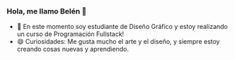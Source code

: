 ### Hola, me llamo Belén 👋

- 🌱 En este momento soy estudiante de Diseño Gráfico y estoy realizando un curso de Programación Fullstack! 
- 😄 Curiosidades:  Me gusta mucho el arte y el diseño, y siempre estoy creando cosas nuevas y aprendiendo.

<!--
**BelenVictorio/BelenVictorio** is a ✨ _special_ ✨ repository because its `README.md` (this file) appears on your GitHub profile.

Here are some ideas to get you started:

- 🔭 I’m currently working on ...
- 🌱 I’m currently learning ...
- 👯 I’m looking to collaborate on ...
- 🤔 I’m looking for help with ...
- 💬 Ask me about ...
- 📫 How to reach me: ...
- 😄 Pronouns: ...
- ⚡ Fun fact: ...
-->
